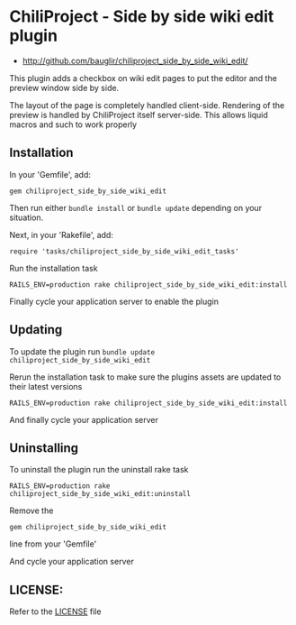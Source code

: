 # ChiliProject - Side by side wiki edit plugin

* http://github.com/bauglir/chiliproject_side_by_side_wiki_edit/

This plugin adds a checkbox on wiki edit pages to put the editor and the
preview window side by side.

The layout of the page is completely handled client-side. Rendering of
the preview is handled by ChiliProject itself server-side. This allows
liquid macros and such to work properly

## Installation

In your 'Gemfile', add:
```
gem chiliproject_side_by_side_wiki_edit
```

Then run either `bundle install` or `bundle update` depending on your situation.

Next, in your 'Rakefile', add:
```
require 'tasks/chiliproject_side_by_side_wiki_edit_tasks'
```

Run the installation task
```
RAILS_ENV=production rake chiliproject_side_by_side_wiki_edit:install
```

Finally cycle your application server to enable the plugin

## Updating

To update the plugin run `bundle update chiliproject_side_by_side_wiki_edit`

Rerun the installation task to make sure the plugins assets are updated
to their latest versions
```
RAILS_ENV=production rake chiliproject_side_by_side_wiki_edit:install
```

And finally cycle your application server

## Uninstalling

To uninstall the plugin run the uninstall rake task
```
RAILS_ENV=production rake chiliproject_side_by_side_wiki_edit:uninstall
```

Remove the
```
gem chiliproject_side_by_side_wiki_edit
```
line from your 'Gemfile'

And cycle your application server

## LICENSE:

Refer to the [LICENSE](https://github.com/bauglir/chiliproject_side_by_side_wiki_edit/blob/master/LICENSE) file
